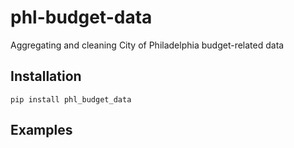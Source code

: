 # phl-budget-data

Aggregating and cleaning City of Philadelphia budget-related data

## Installation

```
pip install phl_budget_data
```
## Examples

